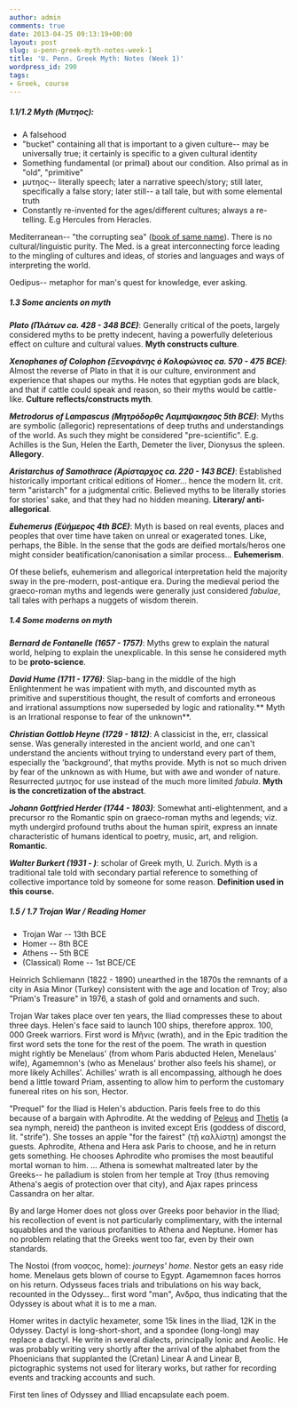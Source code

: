 ```yaml
---
author: admin
comments: true
date: 2013-04-25 09:13:19+00:00
layout: post
slug: u-penn-greek-myth-notes-week-1
title: 'U. Penn. Greek Myth: Notes (Week 1)'
wordpress_id: 290
tags:
- Greek, course
---
```


##### 1.1/1.2 Myth (Μυτηος):

  * A falsehood
  * "bucket" containing all that is important to a given culture-- may be universally true; it certainly is specific to a given cultural identity
  * Something fundamental (or primal) about our condition. Also primal as in "old", "primitive"
  * μυτηος-- literally speech; later a narrative speech/story; still later, specifically a false story; later still-- a tall tale, but with some elemental truth
  * Constantly re-invented for the ages/different cultures; always a re-telling. E.g Hercules from Heracles.

Mediterranean-- "the corrupting sea" ([book of same name](http://www.amazon.com/Corrupting-Sea-Study-Mediterranean-History/dp/0631218904)). There is no cultural/linguistic purity. The Med. is a great interconnecting force leading to the mingling of cultures and ideas, of stories and languages and ways of interpreting the world.

  


Oedipus-- metaphor for man's quest for knowledge, ever asking.

  


##### 1.3 Some ancients on myth

**_Plato (Πλάτων ca. 428 - 348 BCE)_**: Generally critical of the poets, largely considered myths to be pretty indecent, having a powerfully deleterious effect on culture and cultural values. **Myth constructs culture**.

  


**_Xenophanes of Colophon (Ξενοφάνης ὀ Κολοφώνιος ca. 570 - 475 BCE)_**: Almost the reverse of Plato in that it is our culture, environment and experience that shapes our myths. He notes that egyptian gods are black, and that if cattle could speak and reason, so their myths would be cattle-like. **Culture reflects/constructs myth**.

  


**_Metrodorus of Lampascus (Μητρόδορθς Λαμπψακησος 5th BCE)_**: Myths are symbolic (allegoric) representations of deep truths and understandings of the world. As such they might be considered "pre-scientific". E.g. Achilles is the Sun, Helen the Earth, Demeter the liver, Dionysus the spleen. **Allegory**.

  


**_Aristarchus of Samothrace (Ἀρίσταρχος ca. 220 - 143 BCE)_**: Established historically important critical editions of Homer… hence the modern lit. crit. term "aristarch" for a judgmental critic. Believed myths to be literally stories for stories' sake, and that they had no hidden meaning. **Literary/ anti-allegorical**.

  


**_Euhemerus (Εὐήμερος 4th BCE)_**: Myth is based on real events, places and peoples that over time have taken on unreal or exagerated tones. Like, perhaps, the Bible. In the sense that the gods are deified mortals/heros one might consider beatification/canonisation a similar process... **Euhemerism**.

  


Of these beliefs, euhemerism and allegorical interpretation held the majority sway in the pre-modern, post-antique era. During the medieval period the graeco-roman myths and legends were generally just considered _fabulae_, tall tales with perhaps a nuggets of wisdom therein.

  


##### 1.4 Some moderns on myth

**_Bernard de Fontanelle (1657 - 1757)_**: Myths grew  to explain the natural world, helping to explain the unexplicable. In this sense he considered myth to be **proto-science**.

  


**_David Hume (1711 - 1776)_**: Slap-bang in the middle of the high Enlightenment he was impatient with myth, and discounted myth as primitive and superstitious thought, the result of comforts and erroneous and irrational assumptions now superseded by logic and rationality.** Myth is an Irrational response to fear of the unknown**.

  


**_Christian Gottlob Heyne (1729 - 1812)_**: A classicist in the, err, classical sense. Was generally interested in the ancient world, and one can't understand the ancients without trying to understand every part of them, especially the 'background', that myths provide. Myth is not so much driven by fear of the unknown as with Hume, but with awe and wonder of nature. Resurrected μυτηος for use instead of the much more limited _fabula_. **Myth is the concretization of the abstract**.

  


**_Johann Gottfried Herder (1744 - 1803)_**: Somewhat anti-elightenment, and a precursor ro the Romantic spin on graeco-roman myths and legends; viz. myth undergird profound truths about the human spirit,  express an innate characteristic of humans identical to poetry, music, art, and religion. **Romantic**.

  


**_Walter Burkert (1931 - )_**: scholar of Greek myth, U. Zurich. Myth is a traditional tale told with secondary partial reference to something of collective importance told by someone for some reason.  **Definition used in this course.**

##### **1.5 / 1.7 Trojan War / Reading Homer**

  * Trojan War -- 13th BCE
  * Homer -- 8th BCE
  * Athens -- 5th BCE
  * (Classical) Rome -- 1st BCE/CE

Heinrich Schliemann (1822 - 1890) unearthed in the 1870s the remnants of a city in Asia Minor (Turkey) consistent with the age and location of Troy; also "Priam's Treasure" in 1976, a stash of gold and ornaments and such.

  


Trojan War takes place over ten years, the Iliad compresses these to about three days. Helen's face said to launch 100 ships, therefore approx. 100, 000 Greek warriors. First word is Μῆνις (wrath), and in the Epic tradition the first word sets the tone for the rest of the poem. The wrath in question might rightly be Menelaus' (from whom Paris abducted Helen, Menelaus' wife), Agamemnon's (who as Menelaus' brother also feels his shame), or more likely Achilles'. Achilles' wrath is all encompassing, although he does bend a little toward Priam, assenting to allow him to perform the customary funereal rites on his son, Hector.

  


"Prequel" for the Iliad is Helen's abduction. Paris feels free to do this because of a bargain with Aphrodite. At the wedding of [Peleus](http://en.wikipedia.org/wiki/Peleus) and [Thetis](http://en.wikipedia.org/wiki/Thetis) (a sea nymph, nereid) the pantheon is invited except Eris (goddess of discord, lit. "strife"). She tosses an apple "for the fairest" (τῇ καλλίστῃ) amongst the guests. Aphrodite, Athena and Hera ask Paris to choose, and he in return gets something. He chooses Aphrodite who promises the most beautiful mortal woman to him. … Athena is somewhat maltreated later by the Greeks-- he palladium is stolen from her temple at Troy (thus removing Athena's aegis of protection over that city), and Ajax rapes princess Cassandra on her altar.

  


By and large Homer does not gloss over Greeks poor behavior in the Iliad; his recollection of event is not particularly complimentary, with the internal squabbles and the various profanities to Athena and Neptune. Homer has no problem relating that the Greeks went too far, even by their own standards.

  


The Nostoi (from νοσςος, home): _journeys' home_. Nestor gets an easy ride home. Menelaus gets blown of course to Egypt. Agamemnon faces horros on his return. Odysseus faces trials and tribulations on his way back, recounted in the Odyssey… first word "man", Ανδρα, thus indicating that the Odyssey is about what it is to me a man.

  


Homer writes in dactylic hexameter, some 15k lines in the Iliad, 12K in the Odyssey. Dactyl is long-short-short, and a spondee (long-long) may replace a dactyl. He write in several dialects, principally Ionic and Aeolic. He was probably writing very shortly after the arrival of the alphabet from the Phoenicians that supplanted the (Cretan) Linear A and Linear B, pictographic systems not used for literary works, but rather for recording events and tracking accounts and such.

  


First ten lines of Odyssey and Illiad encapsulate each poem.

  


  


  


  


  


  

